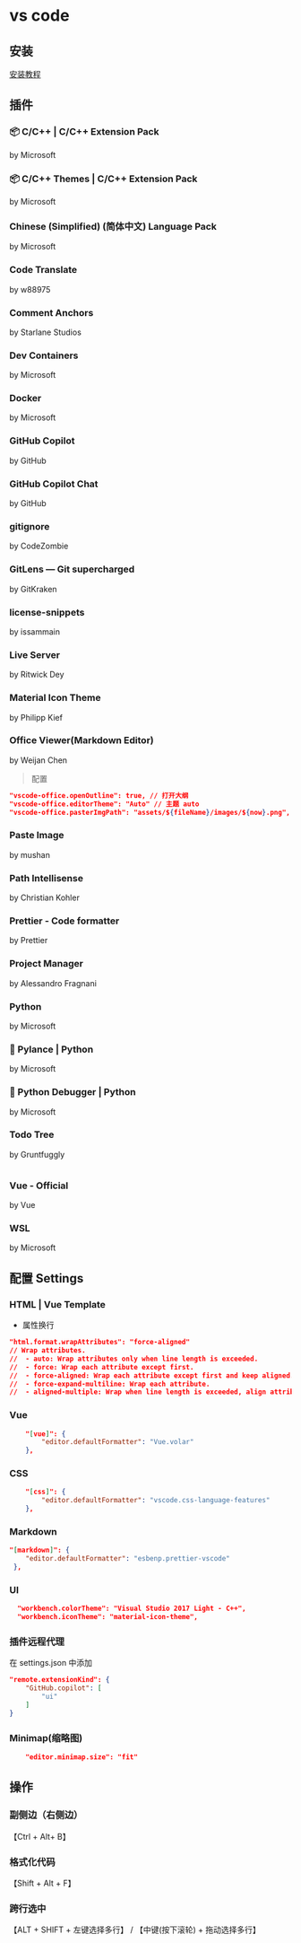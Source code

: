<link rel="stylesheet" href="../.style/auto-number-headers.css">
<link rel="stylesheet" href="../.style/reader-adapt.css">

<title>VS Code</title>

# vs code

## 安装

<a href="../Windows/Software.md#microsoft-visual-studio-code" target="_blank">安装教程</a>

## 插件

### 📦 C/C++ | C/C++ Extension Pack

by Microsoft

### 📦 C/C++ Themes | C/C++ Extension Pack

by Microsoft

### Chinese (Simplified) (简体中文) Language Pack

by Microsoft

### Code Translate

by w88975

### Comment Anchors

by Starlane Studios

### Dev Containers

by Microsoft

### Docker

by Microsoft

### GitHub Copilot

by GitHub

### GitHub Copilot Chat

by GitHub

### gitignore

by CodeZombie

### GitLens — Git supercharged

by GitKraken

### license-snippets

by issammain

### Live Server

by Ritwick Dey

### Material Icon Theme

by Philipp Kief

### Office Viewer(Markdown Editor)

by Weijan Chen

> 配置

```json
"vscode-office.openOutline": true, // 打开大纲
"vscode-office.editorTheme": "Auto" // 主题 auto
"vscode-office.pasterImgPath": "assets/${fileName}/images/${now}.png", // 修改粘贴图片的位置
```

### Paste Image

by mushan

### Path Intellisense

by Christian Kohler

### Prettier - Code formatter

by Prettier

### Project Manager

by Alessandro Fragnani

### Python

by Microsoft

### 🔗 Pylance | Python

by Microsoft

### 🔗 Python Debugger | Python

by Microsoft

### Todo Tree

by Gruntfuggly

```json

```

### Vue - Official

by Vue

### WSL

by Microsoft

## 配置 Settings

### HTML | Vue Template

- 属性换行

```json
"html.format.wrapAttributes": "force-aligned"
// Wrap attributes.
//  - auto: Wrap attributes only when line length is exceeded.
//  - force: Wrap each attribute except first.
//  - force-aligned: Wrap each attribute except first and keep aligned.
//  - force-expand-multiline: Wrap each attribute.
//  - aligned-multiple: Wrap when line length is exceeded, align attributes vertically.
```

### Vue

```json
    "[vue]": {
        "editor.defaultFormatter": "Vue.volar"
    },
```

### CSS

```json
    "[css]": {
        "editor.defaultFormatter": "vscode.css-language-features"
    },
```

### Markdown

```json
"[markdown]": {
    "editor.defaultFormatter": "esbenp.prettier-vscode"
 },
```

### UI

```json
  "workbench.colorTheme": "Visual Studio 2017 Light - C++",
  "workbench.iconTheme": "material-icon-theme",
```

### 插件远程代理

在 settings.json 中添加

```json
"remote.extensionKind": {
    "GitHub.copilot": [
        "ui"
    ]
}
```

### Minimap(缩略图)

```json
    "editor.minimap.size": "fit"
```

## 操作

### 副侧边（右侧边）

【Ctrl + Alt+ B】

### 格式化代码

【Shift + Alt + F】

### 跨行选中

【ALT + SHIFT + 左键选择多行】 / 【中键(按下滚轮) + 拖动选择多行】
